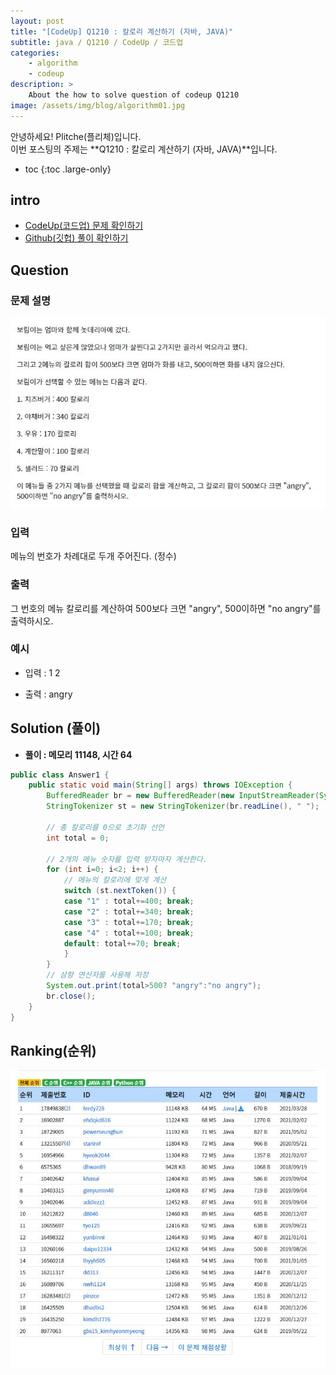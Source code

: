 ```yaml
---
layout: post
title: "[CodeUp] Q1210 : 칼로리 계산하기 (자바, JAVA)"
subtitle: java / Q1210 / CodeUp / 코드업
categories:
    - algorithm
    - codeup
description: >
    About the how to solve question of codeup Q1210
image: /assets/img/blog/algorithm01.jpg
---
```


안녕하세요! Plitche(플리체)입니다.  
이번 포스팅의 주제는 **Q1210 : 칼로리 계산하기 (자바, JAVA)**입니다.

* toc
{:toc .large-only}

## intro
* [CodeUp(코드업) 문제 확인하기](https://codeup.kr/problem.php?id=1210)  
* [Github(깃헙) 풀이 확인하기](https://github.com/plitche/CodeUp_Solution/tree/master/Q1201~Q1300/Q1210)  

## Question
### 문제 설명
![](/assets/post/codeup/Q1200~Q1299/20210810/01.JPG)
### 입력
메뉴의 번호가 차례대로 두개 주어진다. (정수)  

### 출력
그 번호의 메뉴 칼로리를 계산하여 500보다 크면 "angry", 500이하면 "no angry"를 출력하시오.  

### 예시
* 입력 : 1 2  
  
* 출력 : angry  

## Solution (풀이)
* **풀이 : 메모리 11148, 시간 64**  

```java
public class Answer1 {
	public static void main(String[] args) throws IOException {
		BufferedReader br = new BufferedReader(new InputStreamReader(System.in));
		StringTokenizer st = new StringTokenizer(br.readLine(), " ");

		// 총 칼로리를 0으로 초기화 선언
		int total = 0;

		// 2개의 메뉴 숫자를 입력 받자마자 계산한다.
		for (int i=0; i<2; i++) {
			// 메뉴의 칼로리에 맞게 계산 
			switch (st.nextToken()) {
			case "1" : total+=400; break;
			case "2" : total+=340; break;
			case "3" : total+=170; break;
			case "4" : total+=100; break;
			default: total+=70; break;
			}
		}
		// 삼항 연산자를 사용해 저장
		System.out.print(total>500? "angry":"no angry");
		br.close();
	}
}
```  

## Ranking(순위)
![](/assets/post/codeup/Q1200~Q1299/20210810/02.JPG)  
